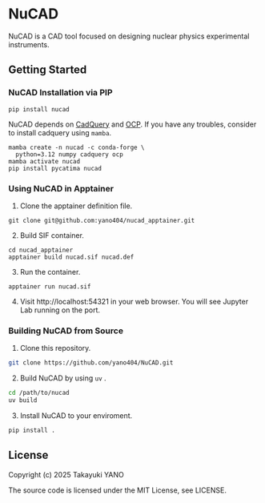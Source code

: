 # NuCAD

NuCAD is a CAD tool focused on designing nuclear physics experimental instruments.


## Getting Started

### NuCAD Installation via PIP

```
pip install nucad
```

NuCAD depends on [CadQuery](https://github.com/CadQuery/cadquery) and [OCP](https://github.com/CadQuery/OCP).
If you have any troubles, consider to install cadquery using `mamba`.

```
mamba create -n nucad -c conda-forge \
  python=3.12 numpy cadquery ocp
mamba activate nucad
pip install pycatima nucad
```

### Using NuCAD in Apptainer

1. Clone the apptainer definition file.
  ```
  git clone git@github.com:yano404/nucad_apptainer.git
  ```

2. Build SIF container.
  ```
  cd nucad_apptainer
  apptainer build nucad.sif nucad.def
  ```

3. Run the container.
  ```
  apptainer run nucad.sif
  ```

4. Visit http://localhost:54321 in your web browser.
   You will see Jupyter Lab running on the port.

### Building NuCAD from Source

1. Clone this repository.
  ```sh
  git clone https://github.com/yano404/NuCAD.git
  ```
2. Build NuCAD by using `uv` .
  ```sh
  cd /path/to/nucad
  uv build
  ```
3. Install NuCAD to your enviroment.
  ```sh
  pip install .
  ```


## License

Copyright (c) 2025 Takayuki YANO

The source code is licensed under the MIT License, see LICENSE.